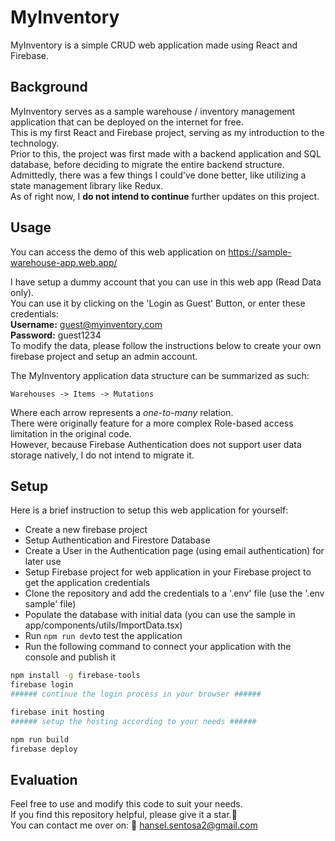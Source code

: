 # MyInventory

MyInventory is a simple CRUD web application made using React and Firebase.  

## Background

MyInventory serves as a sample warehouse / inventory management application that can be deployed on the internet for free.  
This is my first React and Firebase project, serving as my introduction to the technology.  
Prior to this, the project was first made with a backend application and SQL database, before deciding to migrate the entire backend structure.  
Admittedly, there was a few things I could've done better, like utilizing a state management library like Redux.  
As of right now, I **do not intend to continue** further updates on this project.  

## Usage

You can access the demo of this web application on <https://sample-warehouse-app.web.app/>  

I have setup a dummy account that you can use in this web app (Read Data only).  
You can use it by clicking on the 'Login as Guest' Button, or enter these credentials:  
**Username:** guest@myinventory.com  
**Password:** guest1234  
To modify the data, please follow the instructions below to create your own firebase project and setup an admin account.  
  
The MyInventory application data structure can be summarized as such:  
```
Warehouses -> Items -> Mutations
```
Where each arrow represents a *one-to-many* relation.  
There were originally feature for a more complex Role-based access limitation in the original code.  
However, because Firebase Authentication does not support user data storage natively, I do not intend to migrate it.  

## Setup

Here is a brief instruction to setup this web application for yourself:  
* Create a new firebase project
* Setup Authentication and Firestore Database
* Create a User in the Authentication page (using email authentication) for later use
* Setup Firebase project for web application in your Firebase project to get the application credentials
* Clone the repository and add the credentials to a '.env' file (use the '.env sample' file)
* Populate the database with initial data (you can use the sample in app/components/utils/ImportData.tsx)
* Run `npm run dev`to test the application
* Run the following command to connect your application with the console and publish it
```sh
npm install -g firebase-tools
firebase login
###### continue the login process in your browser ######

firebase init hosting
###### setup the hosting according to your needs ######

npm run build
firebase deploy
```

## Evaluation

Feel free to use and modify this code to suit your needs.   
If you find this repository helpful, please give it a star.🌟  
You can contact me over on: 📧 <hansel.sentosa2@gmail.com>  
